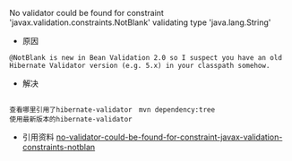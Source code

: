 No validator could be found for constraint 'javax.validation.constraints.NotBlank' validating type 'java.lang.String'

- 原因
```
@NotBlank is new in Bean Validation 2.0 so I suspect you have an old Hibernate Validator version (e.g. 5.x) in your classpath somehow.  
```

- 解决  
<pre><code>
查看哪里引用了hibernate-validator　mvn dependency:tree　
使用最新版本的hibernate-validator
</code></pre>  
-  引用资料
[no-validator-could-be-found-for-constraint-javax-validation-constraints-notblan](https://stackoverflow.com/questions/52878299/no-validator-could-be-found-for-constraint-javax-validation-constraints-notblan)
